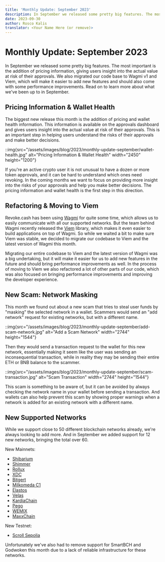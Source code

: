 ```yaml
---
title: 'Monthly Update: September 2023'
description: In September we released some pretty big features. The most important is the addition of pricing information, giving users insight into the actual value at risk of their approvals. We also updated our code base to use Wagmi v1 and Viem.
date: 2023-09-30
author: Rosco Kalis
translator: <Your Name Here (or remove)>
---
```


# Monthly Update: September 2023

In September we released some pretty big features. The most important is the addition of pricing information, giving users insight into the actual value at risk of their approvals. We also migrated our code base to Wagmi v1 and Viem, which will make it easier to add new features and should also come with some performance improvements. Read on to learn more about what we've been up to in September.

## Pricing Information & Wallet Health

The biggest new release this month is the addition of pricing and wallet health information. This information is available on the approvals dashboard and gives users insight into the actual value at risk of their approvals. This is an important step in helping users understand the risks of their approvals and make better decisions.

::img{src="/assets/images/blog/2023/monthly-update-september/wallet-health.jpg" alt="Pricing Information & Wallet Health" width="2450" height="1200"}

If you're an active crypto user it is not unusual to have a dozen or more token approvals, and it can be hard to understand which ones need revoking. In the coming months we want to focus on providing more insight into the risks of your approvals and help you make better decisions. The pricing information and wallet health is the first step in this direction.

## Refactoring & Moving to Viem

Revoke.cash has been using [Wagmi](https://wagmi.sh/) for quite some time, which allows us to easily communicate with all our supported networks. But the team behind Wagmi recently released the [Viem](https://viem.sh/) library, which makes it even easier to build applications on top of Wagmi. So while we waited a bit to make sure Viem was stable, we decided to migrate our codebase to Viem and the latest version of Wagmi this month.

Migrating our entire codebase to Viem and the latest version of Wagmi was a big undertaking, but it will make it easier for us to add new features in the future and should bring performance improvements as well. In the process of moving to Viem we also refactored a lot of other parts of our code, which was also focused on bringing performance improvements and improving the developer experience.

## New Scam: Network Masking

This month we found out about a new scam that tries to steal user funds by "masking" the selected network in a wallet. Scammers would send an "add network" request for existing networks, but with a different name.

::img{src="/assets/images/blog/2023/monthly-update-september/add-scam-network.jpg" alt="Add a Scam Network" width="2744" height="1544"}

Then they would send a transaction request to the wallet for this new network, essentially making it seem like the user was sending an inconsequential transaction, while in reality they may be sending their entire ETH or BNB balance to the scammer.

::img{src="/assets/images/blog/2023/monthly-update-september/scam-transaction.jpg" alt="Scam Transaction" width="2744" height="1544"}

This scam is something to be aware of, but it can be avoided by always checking the network name in your wallet before sending a transaction. And wallets can also help prevent this scam by showing proper warnings when a network is added for an existing network with a different name.

## New Supported Networks

While we support close to 50 different blockchain networks already, we're always looking to add more. And in September we added support for 12 new networks, bringing the total over 60.

New Mainnets:

- [Shibarium](/token-approval-checker/shibarium)
- [Shimmer](/token-approval-checker/shimmer)
- [Rollux](/token-approval-checker/rollux)
- [XDC](/token-approval-checker/xdc)
- [Bitgert](/token-approval-checker/bitgert)
- [Milkomeda C1](/token-approval-checker/milkomeda-c1)
- [Elastos](/token-approval-checker/elastos)
- [Velas](/token-approval-checker/velas)
- [KardiaChain](/token-approval-checker/kardiachain)
- [Pego](/token-approval-checker/pego)
- [WEMIX](/token-approval-checker/wemix)
- [MaxxChain](/token-approval-checker/maxxchain)

New Testnet:

- [Scroll Sepolia](/token-approval-checker/scroll-sepolia)

Unfortunately we've also had to remove support for SmartBCH and Godwoken this month due to a lack of reliable infrastructure for these networks.
